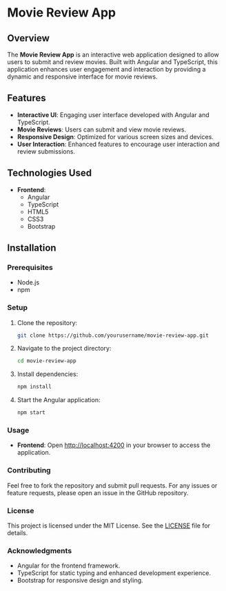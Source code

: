# Movie Review App

## Overview

The **Movie Review App** is an interactive web application designed to allow users to submit and review movies. Built with Angular and TypeScript, this application enhances user engagement and interaction by providing a dynamic and responsive interface for movie reviews.

## Features

- **Interactive UI**: Engaging user interface developed with Angular and TypeScript.
- **Movie Reviews**: Users can submit and view movie reviews.
- **Responsive Design**: Optimized for various screen sizes and devices.
- **User Interaction**: Enhanced features to encourage user interaction and review submissions.

## Technologies Used

- **Frontend**:
  - Angular
  - TypeScript
  - HTML5
  - CSS3
  - Bootstrap

## Installation

### Prerequisites

- Node.js
- npm

### Setup

1. Clone the repository:
   ```bash
   git clone https://github.com/yourusername/movie-review-app.git
2. Navigate to the project directory:
   ```bash
   cd movie-review-app
3. Install dependencies:
   ```bash
   npm install
4. Start the Angular application:
   ```bash
   npm start
### Usage

- **Frontend**: Open [http://localhost:4200](http://localhost:4200) in your browser to access the application.

### Contributing

Feel free to fork the repository and submit pull requests. For any issues or feature requests, please open an issue in the GitHub repository.

### License

This project is licensed under the MIT License. See the [LICENSE](LICENSE) file for details.

### Acknowledgments

- Angular for the frontend framework.
- TypeScript for static typing and enhanced development experience.
- Bootstrap for responsive design and styling.